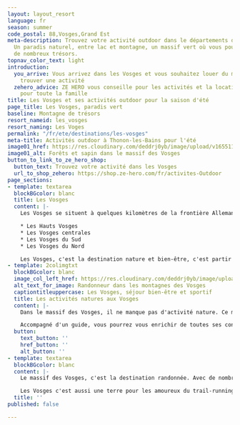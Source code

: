 ```yaml
---
layout: layout_resort
language: fr
season: summer
code_postal: 88,Vosges,Grand Est
meta-description: Trouvez votre activité outdoor dans le départements des Vosges.
  Un paradis naturel, entre lac et montagne, un massif vert où vous pourrez découvrir
  de nombreux trésors.
topnav_color_text: light
introduction:
  you_arrive: Vous arrivez dans les Vosges et vous souhaitez louer du matériel ou
    trouver une activité
  zehero_advice: ZE HERO vous conseille pour les activités et la location des équipements
    pour toute la famille
title: Les Vosges et ses activités outdoor pour la saison d'été
page_title: Les Vosges, paradis vert
baseline: Montagne de trésors
resort_nameid: les_vosges
resort_naming: Les Voges
permalink: "/fr/ete/destinations/les-vosges"
meta-title: Activités outdoor à Thonon-les-Bains pour l'été
image01_href: https://res.cloudinary.com/deddrj0yb/image/upload/v1655112748/website/resorts/Les%20Vosges/alexis-antoine-7L5398cO3Zk-unsplash.jpg
image01_alt: Forêts et sapin dans le massif des Vosges
button_to_link_to_ze_hero_shop:
  button_text: Trouvez votre activité dans les Vosges
  url_to_shop_zehero: https://shop.ze-hero.com/fr/activites-Outdoor
page_sections:
- template: textarea
  blockBGcolor: blanc
  title: Les Vosges
  content: |-
    Les Vosges se situent à quelques kilomètres de la frontière Allemande et vous embarquent dans une multitude de paysages grandioses entre lacs et montagnes. Un massif vert où les forêts s'imposent pour offrir des ambiances féeriques, calmes et uniques. Découvrez la montagne dans des pentes douces et agréables, découvrez ces grandes prairies ainsi que les 14 sommets qui culminent à plus de 1000m d'altitude tel que le Grand Ballon et le Hoeneck. Un massif où vous pourrez rencontrer des chamois, des lynx, pratiquer de nombreuses activités. Les Vosges sont séparés en 4 parties :

    * Les Hauts Vosges
    * Les Vosges centrales
    * Les Vosges du Sud
    * Les Vosges du Nord

    Les Vosges, c'est la destination nature et bien-être, c'est partir à l'aventure dans un environnement d'une richesse incroyable. Un lieu où se mélange la féerie, le sport, le bien-être, la nature, la découverte et les grands espaces.
- template: 2colimgtxt
  blockBGcolor: blanc
  image_col_left_href: https://res.cloudinary.com/deddrj0yb/image/upload/v1655112692/website/resorts/Les%20Vosges/hiking-7062472_1920.jpg
  alt_text_for_image: Randonneur dans les montagnes des Vosges
  captiontitleuppercase: Les Vosges, séjour bien-être et sportif
  title: Les activités natures aux Vosges
  content: |-
    Dans le massif des Vosges, il ne manque pas d'activité nature. Ce massif, à la nature d'exception, regorge de lieux magiques, de trésors, de lieux uniques qui n'attendent que vous. Séjournez dans les Vosges c'est bien sûr randonner, se promener. La nature, les montagnes, les lacs et les rivières sont à vos pieds. Une faune et une flore nichent dans ce massif. Partez observer les chamois, trouver des traces de Lynx. Les Vosges, c'est 20 000km de sentiers balisés à la découverte de paysages étonnant et surprenant. Vous pourrez traverser ce massif par le GR, faire le tour des Ballons des Vosges pour les plus sportifs. Partez à l'assaut du sommet du Grand Ballon et de l'Hohneck. Mais vous pourrez également randonner en famille, avec vos enfants. Partez à l'aventure en bivouaquant ou pour une randonnée bien-être.

    Accompagné d'un guide, vous pourrez vous enrichir de toutes ses connaissances sur ce massif, découvrir et observer les animaux, vous laissez guider sur les plus beaux sentiers. Vous pourrez réserver une randonnée avec notre partenaire **Sorties de routes**, une accompagnatrice qui vous fera découvrir les joyaux des forêts des Vosges, pour un moment unique en famille.
  button:
    text_button: ''
    href_button: ''
    alt_button: ''
- template: textarea
  blockBGcolor: blanc
  content: |-
    Le massif des Vosges, c'est la destination randonnée. Avec de nombreuses expériences uniques au sein de cette nature verdoyante, vous trouverez de nombreuses randonnées, ascension, découvertes, traversée, observations d'animaux partout dans ce massif.

    Les Vosges c'est aussi une terre pour les amoureux du trail-running. Vous trouverez dans ce massif de nombreuses compétitions de trail très réputées comme le trail du Petit Ballon. Avec les nombreux sentiers des Vosges, à vous les kilomètres et les dénivelés pour découvrir le massif, vous faire du bien.
  title: ''
published: false

---
```


